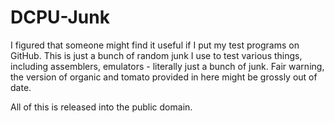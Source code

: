 # DCPU-Junk

I figured that someone might find it useful if I put my test programs on GitHub. This
is just a bunch of random junk I use to test various things, including assemblers,
emulators - literally just a bunch of junk. Fair warning, the version of organic and
tomato provided in here might be grossly out of date.

All of this is released into the public domain.